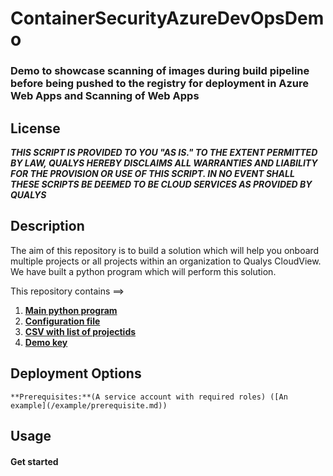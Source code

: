 # ContainerSecurityAzureDevOpsDemo
### Demo to showcase scanning of images during build pipeline before being pushed to the registry for deployment in Azure Web Apps and Scanning of Web Apps

## License
_**THIS SCRIPT IS PROVIDED TO YOU "AS IS."  TO THE EXTENT PERMITTED BY LAW, QUALYS HEREBY DISCLAIMS ALL WARRANTIES AND LIABILITY FOR THE PROVISION OR USE OF THIS SCRIPT.  IN NO EVENT SHALL THESE SCRIPTS BE DEEMED TO BE CLOUD SERVICES AS PROVIDED BY QUALYS**_

## Description
The aim of this repository is to build a solution which will help you onboard multiple projects or all projects within an organization to Qualys CloudView. We have built a python program which will perform this solution.

This repository contains ==>

  1. [**Main python program**](/gcp-cv-connector.py) 
  2. [**Configuration file**](/example/config.yml)
  3. [**CSV with list of projectids**](/example/gcp-projectids.csv)
  4. [**Demo key**](/example/demokey.json) 

## Deployment Options
    **Prerequisites:**(A service account with required roles) ([An example](/example/prerequisite.md))
 
## Usage

#### Get started 

